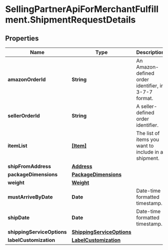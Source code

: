 # SellingPartnerApiForMerchantFulfillment.ShipmentRequestDetails

## Properties

Name | Type | Description | Notes
------------ | ------------- | ------------- | -------------
**amazonOrderId** | **String** | An Amazon-defined order identifier, in 3-7-7 format. | 
**sellerOrderId** | **String** | A seller-defined order identifier. | [optional] 
**itemList** | [**[Item]**](Item.md) | The list of items you want to include in a shipment. | 
**shipFromAddress** | [**Address**](Address.md) |  | 
**packageDimensions** | [**PackageDimensions**](PackageDimensions.md) |  | 
**weight** | [**Weight**](Weight.md) |  | 
**mustArriveByDate** | **Date** | Date-time formatted timestamp. | [optional] 
**shipDate** | **Date** | Date-time formatted timestamp. | [optional] 
**shippingServiceOptions** | [**ShippingServiceOptions**](ShippingServiceOptions.md) |  | 
**labelCustomization** | [**LabelCustomization**](LabelCustomization.md) |  | [optional] 


